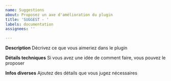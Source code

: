 ```yaml
---
name: Suggestions
about: Proposez un axe d'amélioration du plugin
title: 'SUGGEST - '
labels: documentation
assignees: ''

---
```


**Description**
Décrivez ce que vous aimeriez dans le plugin

**Détails techniques**
Si vous avez une idée de comment faire, vous pouvez le proposer

**Infos diverses**
Ajoutez des détails que vous jugez nécessaires
